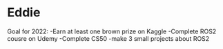 # Eddie

Goal for 2022:
-Earn at least one brown prize on Kaggle
-Complete ROS2 cousre on Udemy
-Complete CS50
-make 3 small projects about ROS2
